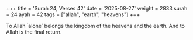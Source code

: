 +++
title = 'Surah 24, Verses 42'
date = '2025-08-27'
weight = 2833
surah = 24
ayah = 42
tags = ["allah", "earth", "heavens"]
+++

To Allah ˹alone˺ belongs the kingdom of the heavens and the earth. And to Allah is the final return.